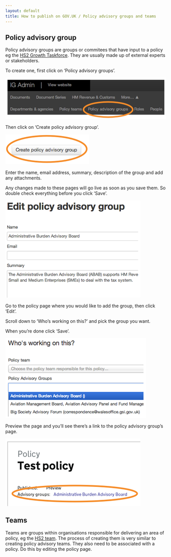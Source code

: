 ```yaml
---
layout: default
title: How to publish on GOV.UK / Policy advisory groups and teams
---
```


## Policy advisory group

Policy advisory groups are groups or commitees that have input to a policy eg the [HS2 Growth Taskforce](https://www.gov.uk/government/policy-advisory-groups/hs2-growth-taskforce). They are usually made up of external experts or stakeholders.

To create one, first click on ‘Policy advisory groups’.

![Policy advisory group 1](policy-advisory-group-1.png)
	
Then click on ‘Create policy advisory group’.

![Policy advisory group 2](policy-advisory-group-2.png)

Enter the name, email address, summary, description of the group and add any attachments.

Any changes made to these pages will go live as soon as you save them. So double check everything before you click ‘Save’.

![Policy advisory group 3](policy-advisory-group-3.png)


Go to the policy page where you would like to add the group, then click ‘Edit’.

Scroll down to ‘Who’s working on this?’ and pick the group you want.
	
When you’re done click ‘Save’.

![Policy advisory group 4](policy-advisory-group-4.png)
	
Preview the page and you’ll see there’s a link to the policy advisory group’s page.

![Policy advisory group 5](policy-advisory-group-5.png)

## Teams

Teams are groups within organisations responsible for delivering an area of policy, eg the [HS2 team](https://www.gov.uk/government/policy-teams/high-speed-rail-team). The process of creating them is very similar to creating policy advisory teams. They also need to be associated with a policy. Do this by editing the policy page.